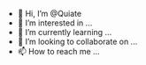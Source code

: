 - 👋 Hi, I’m @Quiate
- 👀 I’m interested in ...
- 🌱 I’m currently learning ...
- 💞️ I’m looking to collaborate on ...
- 📫 How to reach me ...

<!---
Quiate/Quiate is a ✨ special ✨ repository because its `README.md` (this file) appears on your GitHub profile.
You can click the Preview link to take a look at your changes.
--->
